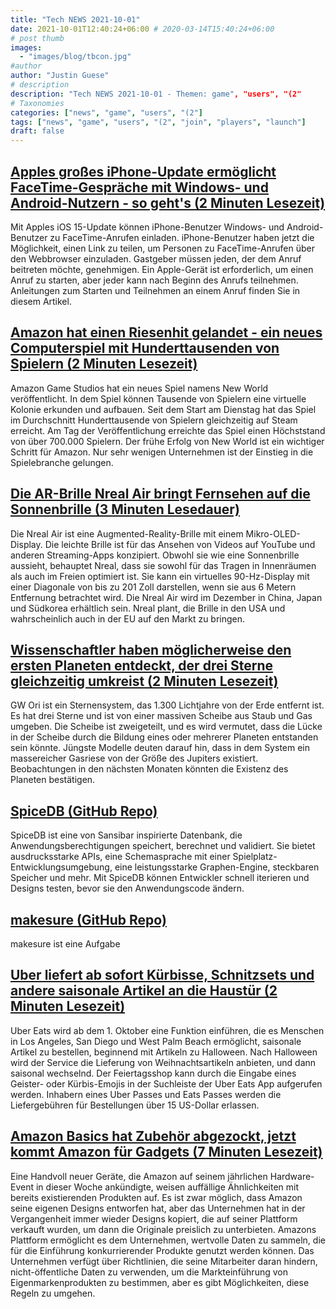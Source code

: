 ```yaml
---
title: "Tech NEWS 2021-10-01"
date: 2021-10-01T12:40:24+06:00 # 2020-03-14T15:40:24+06:00
# post thumb
images:
  - "images/blog/tbcon.jpg"
#author
author: "Justin Guese"
# description
description: "Tech NEWS 2021-10-01 - Themen: game", "users", "(2"
# Taxonomies
categories: ["news", "game", "users", "(2"]
tags: ["news", "game", "users", "(2", "join", "players", "launch"]
draft: false
---
```


## [Apples großes iPhone-Update ermöglicht FaceTime-Gespräche mit Windows- und Android-Nutzern - so geht's (2 Minuten Lesezeit)](https://www.cnbc.com/2021/09/30/apple-ios-15-how-to-facetime-with-windows-and-android-users.html)

 Mit Apples iOS 15-Update können iPhone-Benutzer Windows- und Android-Benutzer zu FaceTime-Anrufen einladen. iPhone-Benutzer haben jetzt die Möglichkeit, einen Link zu teilen, um Personen zu FaceTime-Anrufen über den Webbrowser einzuladen. Gastgeber müssen jeden, der dem Anruf beitreten möchte, genehmigen. Ein Apple-Gerät ist erforderlich, um einen Anruf zu starten, aber jeder kann nach Beginn des Anrufs teilnehmen. Anleitungen zum Starten und Teilnehmen an einem Anruf finden Sie in diesem Artikel.

## [Amazon hat einen Riesenhit gelandet - ein neues Computerspiel mit Hunderttausenden von Spielern (2 Minuten Lesezeit)](https://www.cnbc.com/2021/09/30/new-world-amazon-has-a-new-smash-hit-video-game.html)

 Amazon Game Studios hat ein neues Spiel namens New World veröffentlicht. In dem Spiel können Tausende von Spielern eine virtuelle Kolonie erkunden und aufbauen. Seit dem Start am Dienstag hat das Spiel im Durchschnitt Hunderttausende von Spielern gleichzeitig auf Steam erreicht. Am Tag der Veröffentlichung erreichte das Spiel einen Höchststand von über 700.000 Spielern. Der frühe Erfolg von New World ist ein wichtiger Schritt für Amazon. Nur sehr wenigen Unternehmen ist der Einstieg in die Spielebranche gelungen.

## [Die AR-Brille Nreal Air bringt Fernsehen auf die Sonnenbrille (3 Minuten Lesedauer)](https://arstechnica.com/gadgets/2021/09/nreal-air-ar-specs-bring-tv-to-your-sunglasses/)

 Die Nreal Air ist eine Augmented-Reality-Brille mit einem Mikro-OLED-Display. Die leichte Brille ist für das Ansehen von Videos auf YouTube und anderen Streaming-Apps konzipiert. Obwohl sie wie eine Sonnenbrille aussieht, behauptet Nreal, dass sie sowohl für das Tragen in Innenräumen als auch im Freien optimiert ist. Sie kann ein virtuelles 90-Hz-Display mit einer Diagonale von bis zu 201 Zoll darstellen, wenn sie aus 6 Metern Entfernung betrachtet wird. Die Nreal Air wird im Dezember in China, Japan und Südkorea erhältlich sein. Nreal plant, die Brille in den USA und wahrscheinlich auch in der EU auf den Markt zu bringen.

## [Wissenschaftler haben möglicherweise den ersten Planeten entdeckt, der drei Sterne gleichzeitig umkreist (2 Minuten Lesezeit)](https://interestingengineering.com/scientists-may-have-discovered-the-first-planet-orbiting-three-stars-at-once)

 GW Ori ist ein Sternensystem, das 1.300 Lichtjahre von der Erde entfernt ist. Es hat drei Sterne und ist von einer massiven Scheibe aus Staub und Gas umgeben. Die Scheibe ist zweigeteilt, und es wird vermutet, dass die Lücke in der Scheibe durch die Bildung eines oder mehrerer Planeten entstanden sein könnte. Jüngste Modelle deuten darauf hin, dass in dem System ein massereicher Gasriese von der Größe des Jupiters existiert. Beobachtungen in den nächsten Monaten könnten die Existenz des Planeten bestätigen.

## [SpiceDB (GitHub Repo)](https://github.com/authzed/spicedb)

 SpiceDB ist eine von Sansibar inspirierte Datenbank, die Anwendungsberechtigungen speichert, berechnet und validiert. Sie bietet ausdrucksstarke APIs, eine Schemasprache mit einer Spielplatz-Entwicklungsumgebung, eine leistungsstarke Graphen-Engine, steckbaren Speicher und mehr. Mit SpiceDB können Entwickler schnell iterieren und Designs testen, bevor sie den Anwendungscode ändern.

## [makesure (GitHub Repo)](https://github.com/xonixx/makesure)

 makesure ist eine Aufgabe

## [Uber liefert ab sofort Kürbisse, Schnitzsets und andere saisonale Artikel an die Haustür (2 Minuten Lesezeit)](https://www.cnet.com/news/uber-will-now-deliver-pumpkins-carving-kits-and-other-seasonal-items-to-your-door/)

 Uber Eats wird ab dem 1. Oktober eine Funktion einführen, die es Menschen in Los Angeles, San Diego und West Palm Beach ermöglicht, saisonale Artikel zu bestellen, beginnend mit Artikeln zu Halloween. Nach Halloween wird der Service die Lieferung von Weihnachtsartikeln anbieten, und dann saisonal wechselnd. Der Feiertagsshop kann durch die Eingabe eines Geister- oder Kürbis-Emojis in der Suchleiste der Uber Eats App aufgerufen werden. Inhabern eines Uber Passes und Eats Passes werden die Liefergebühren für Bestellungen über 15 US-Dollar erlassen.

## [Amazon Basics hat Zubehör abgezockt, jetzt kommt Amazon für Gadgets (7 Minuten Lesezeit)](https://www.theverge.com/22701965/amazon-fitbit-ecobee-basics-design-halo-view-smart-thermostat-clone-ripoff-regulators)

 Eine Handvoll neuer Geräte, die Amazon auf seinem jährlichen Hardware-Event in dieser Woche ankündigte, weisen auffällige Ähnlichkeiten mit bereits existierenden Produkten auf. Es ist zwar möglich, dass Amazon seine eigenen Designs entworfen hat, aber das Unternehmen hat in der Vergangenheit immer wieder Designs kopiert, die auf seiner Plattform verkauft wurden, um dann die Originale preislich zu unterbieten. Amazons Plattform ermöglicht es dem Unternehmen, wertvolle Daten zu sammeln, die für die Einführung konkurrierender Produkte genutzt werden können. Das Unternehmen verfügt über Richtlinien, die seine Mitarbeiter daran hindern, nicht-öffentliche Daten zu verwenden, um die Markteinführung von Eigenmarkenprodukten zu bestimmen, aber es gibt Möglichkeiten, diese Regeln zu umgehen.

